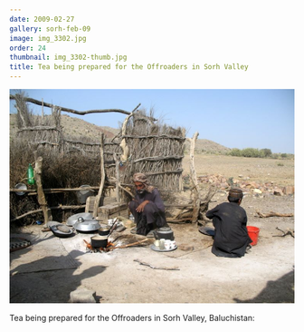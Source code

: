 ```yaml
---
date: 2009-02-27
gallery: sorh-feb-09
image: img_3302.jpg
order: 24
thumbnail: img_3302-thumb.jpg
title: Tea being prepared for the Offroaders in Sorh Valley
---
```


![Tea being prepared for the Offroaders in Sorh Valley](./img_3302.jpg)

Tea being prepared for the Offroaders in Sorh Valley, Baluchistan: